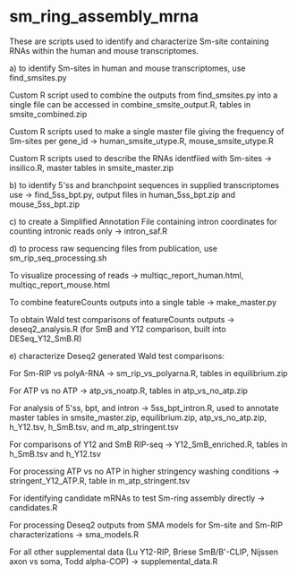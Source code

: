 # sm_ring_assembly_mrna

These are scripts used to identify and characterize Sm-site containing RNAs within the human and mouse transcriptomes.

a) to identify Sm-sites in human and mouse transcriptomes, use find_smsites.py

Custom R script used to combine the outputs from find_smsites.py into a single file can be accessed in combine_smsite_output.R, tables in smsite_combined.zip

Custom R scripts used to make a single master file giving the frequency of Sm-sites per gene_id -> human_smsite_utype.R, mouse_smsite_utype.R

Custom R scripts used to describe the RNAs identfiied with Sm-sites -> insilico.R, master tables in smsite_master.zip



b) to identify 5'ss and branchpoint sequences in supplied transcriptomes use -> find_5ss_bpt.py, output files in human_5ss_bpt.zip and mouse_5ss_bpt.zip



c) to create a Simplified Annotation File containing intron coordinates for counting intronic reads only -> intron_saf.R



d) to process raw sequencing files from publication, use sm_rip_seq_processing.sh

To visualize processing of reads -> multiqc_report_human.html, multiqc_report_mouse.html

To combine featureCounts outputs into a single table -> make_master.py

To obtain Wald test comparisons of featureCounts outputs -> deseq2_analysis.R (for SmB and Y12 comparison, built into DESeq_Y12_SmB.R)



e) characterize Deseq2 generated Wald test comparisons:

For Sm-RIP vs polyA-RNA -> sm_rip_vs_polyarna.R, tables in equilibrium.zip

For ATP vs no ATP -> atp_vs_noatp.R, tables in atp_vs_no_atp.zip

For analysis of 5'ss, bpt, and intron -> 5ss_bpt_intron.R, used to annotate master tables in smsite_master.zip, equilibrium.zip, atp_vs_no_atp.zip, h_Y12.tsv, h_SmB.tsv, and m_atp_stringent.tsv

For comparisons of Y12 and SmB RIP-seq -> Y12_SmB_enriched.R, tables in h_SmB.tsv and h_Y12.tsv

For processing ATP vs no ATP in higher stringency washing conditions -> stringent_Y12_ATP.R, table in m_atp_stringent.tsv

For identifying candidate mRNAs to test Sm-ring assembly directly -> candidates.R

For processing Deseq2 outputs from SMA models for Sm-site and Sm-RIP characterizations -> sma_models.R

For all other supplemental data (Lu Y12-RIP, Briese SmB/B'-CLIP, Nijssen axon vs soma, Todd alpha-COP) -> supplemental_data.R

     

